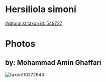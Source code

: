 
Hersiliola simoni
=================
  
[iNaturalist taxon id: 549727](https://www.inaturalist.org/taxa/549727)
# Photos

## by: Mohammad Amin Ghaffari
  
![taxon110272943](https://inaturalist-open-data.s3.amazonaws.com/photos/118178230/medium.jpeg)